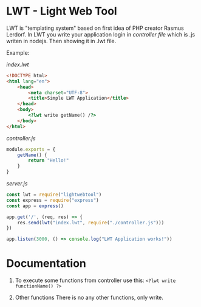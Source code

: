 # LWT - Light Web Tool
LWT is "templating system" based on first idea of PHP creator Rasmus Lerdorf.
In LWT you write your application login in *controller file* which is .js writen in nodejs.
Then showing it in .lwt file.

Example:

*index.lwt*

```html
<!DOCTYPE html>
<html lang="en">
    <head>
        <meta charset="UTF-8">
        <title>Simple LWT Application</title>
    </head>
    <body>
        <?lwt write getName() /?>
    </body>
</html>
```

*controller.js*

```js
module.exports = {
    getName() {
        return "Hello!"
    }
}
```

*server.js*

```js
const lwt = require("lightwebtool")
const express = require("express")
const app = express()

app.get('/', (req, res) => {
    res.send(lwt("index.lwt", require("./controller.js")))
})

app.listen(3000, () => console.log("LWT Application works!"))
```

# Documentation

1. To execute some functions from controller use this:
`<?lwt write functionName() ?>`

2. Other functions
There is no any other functions, only write.
